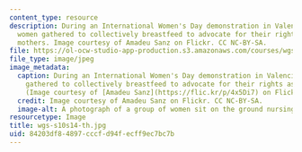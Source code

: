 ```yaml
---
content_type: resource
description: During an International Women's Day demonstration in Valencia, Spain,
  women gathered to collectively breastfeed to advocate for their rights as working
  mothers. Image courtesy of Amadeu Sanz on Flickr. CC NC-BY-SA.
file: https://ol-ocw-studio-app-production.s3.amazonaws.com/courses/wgs-s10-gender-power-leadership-and-the-workplace-spring-2014/84203df84897cccfd94fecff9ec7bc7b_wgs-s10s14-th.jpg
file_type: image/jpeg
image_metadata:
  caption: During an International Women's Day demonstration in Valencia, Spain, women
    gathered to collectively breastfeed to advocate for their rights as working mothers.
    (Image courtesy of [Amadeu Sanz](https://flic.kr/p/4x5Di7) on Flickr. CC NC-BY-SA.)
  credit: Image courtesy of Amadeu Sanz on Flickr. CC NC-BY-SA.
  image-alt: A photograph of a group of women sit on the ground nursing their babies.
resourcetype: Image
title: wgs-s10s14-th.jpg
uid: 84203df8-4897-cccf-d94f-ecff9ec7bc7b
---
```

